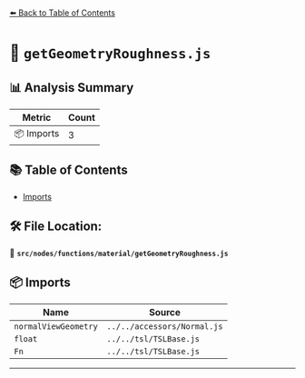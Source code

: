 [⬅️ Back to Table of Contents](../../../../index.md)

# 📄 `getGeometryRoughness.js`

## 📊 Analysis Summary

| Metric | Count |
|--------|-------|
| 📦 Imports | 3 |

## 📚 Table of Contents

- [Imports](#imports)

## 🛠️ File Location:
📂 **`src/nodes/functions/material/getGeometryRoughness.js`**

## 📦 Imports

| Name | Source |
|------|--------|
| `normalViewGeometry` | `../../accessors/Normal.js` |
| `float` | `../../tsl/TSLBase.js` |
| `Fn` | `../../tsl/TSLBase.js` |


---